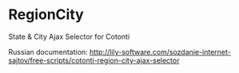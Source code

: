 RegionCity
==========

State &amp; City Ajax Selector for Cotonti

Russian documentation: http://lily-software.com/sozdanie-internet-sajtov/free-scripts/cotonti-region-city-ajax-selector
